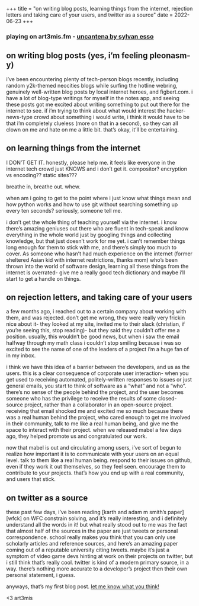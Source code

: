 +++
title = "on writing blog posts, learning things from the internet, rejection letters and taking care of your users, and twitter as a source"
date = 2022-06-23
+++

### playing on art3mis.fm - [uncantena by sylvan esso][unca]

## on writing blog posts (yes, i’m feeling pleonasm-y)

i’ve been encountering plenty of tech-person blogs recently, including
random y2k-themed neocities blogs while surfing the hotline webring,
genuinely well-written blog posts by local internet heroes, and
figbert.com. i have a lot of blog-type writings for myself in the notes
app, and seeing these posts got me excited about writing something to
put out there for the internet to see. if i’m trying to think about
what would interest the hacker-news-type crowd about something i would
write, i think it would have to be that i’m completely clueless (more
on that in a second), so they can all clown on me and hate on me a
little bit. that’s okay, it’ll be entertaining. 

## on learning things from the internet

I DON’T GET IT. honestly, please help me. it feels like everyone in the
internet tech crowd just KNOWS and i don’t get it. compositor?
encryption vs encoding?? static sites???

breathe in, breathe out. whew. 

when am i going to get to the point where i just know what things mean
and how python works and how to use git without searching something up
every ten seconds? seriously, someone tell me. 

i don’t get the whole thing of teaching yourself via the internet. i
know there’s amazing geniuses out there who are fluent in tech-speak
and know everything in the whole world just by googling things and
collecting knowledge, but that just doesn’t work for me yet. i can’t
remember things long enough for them to stick with me, and there’s
simply too much to cover. As someone who hasn’t had much experience on
the internet (former sheltered Asian kid with internet restrictions,
thanks mom) who’s been thrown into the world of software design,
learning all these things from the internet is overrated- give me a
really good tech dictionary and maybe i’ll start to get a handle on
things. 

## on rejection letters, and taking care of your users

a few months ago, i reached out to a certain company about working with
them, and was rejected. don’t get me wrong, they were really very
frickin nice about it- they looked at my site, invited me to their
slack (christian, if you’re seeing this, stop reading)- but they said
they couldn’t offer me a position. usually, this wouldn’t be good news,
but when i saw the email halfway through my math class i couldn’t stop
smiling because i was so excited to see the name of one of the leaders
of a project i’m a huge fan of in my inbox. 

i think we have this idea of a barrier between the developers, and us
as the users. this is a clear consequence of corporate user
interaction- when you get used to receiving automated, politely-written
responses to issues or just general emails, you start to think of
software as a “what” and not a “who”. there’s no sense of the people
behind the project, and the user becomes someone who has the privilege
to receive the results of some closed-source project, rather than a
collaborator in an open-source project. receiving that email shocked me
and excited me so much because there was a real human behind the
project, who cared enough to get me involved in their community, talk
to me like a real human being, and give me the space to interact with
their project. when we released mabel a few days ago, they helped
promote us and congratulated our work. 

now that mabel is out and circulating among users, i’ve sort of begun
to realize how important it is to communicate with your users on an
equal level. talk to them like a real human being. respond to their
issues on github, even if they work it out themselves, so they feel
seen. encourage them to contribute to your projects. that’s how you end
up with a real community, and users that stick. 

## on twitter as a source

these past few days, i’ve been reading
[karth and adam m smith’s paper][wfck] on WFC constrain solving, and
it’s really interesting, and i definitely understand all the words in
it! but what really stood out to me was the fact that almost half of
the sources in the paper are just tweets or personal correspondence.
school really makes you think that you can only use scholarly articles
and reference sources, and here’s an amazing paper coming out of a
reputable university citing tweets. maybe it’s just a symptom of video
game devs hinting at work on their projects on twitter, but i still
think that’s really cool. twitter is kind of a modern primary source,
in a way. there’s nothing more accurate to a developer’s project then
their own personal statement, i guess. 

anyways, that’s my first blog post. [let me know what you think!][moon]

<3 art3mis

[unca]: https://www.youtube.com/watch?v=FYpe5CzVcho
[moon]: mailto:moon@art3mis.pm